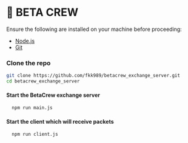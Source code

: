 # 📌 BETA CREW

Ensure the following are installed on your machine before proceeding:

- [Node.js](https://nodejs.org/)
- [Git](https://git-scm.com/)

### **Clone the repo**

```bash
git clone https://github.com/fkk989/betacrew_exchange_server.git
cd betacrew_exchange_server
```

#### Start the BetaCrew exchange server

```bash
  npm run main.js
```

#### Start the client which will receive packets

```bash
  npm run client.js
```
